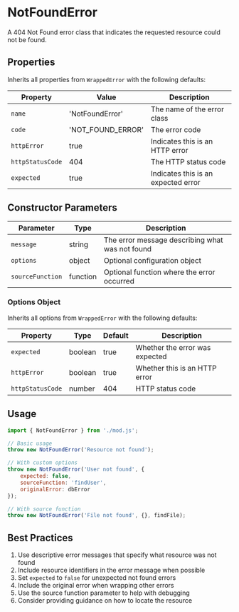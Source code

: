 # NotFoundError

A 404 Not Found error class that indicates the requested resource could not be found.

## Properties

Inherits all properties from `WrappedError` with the following defaults:

| Property | Value | Description |
|----------|-------|-------------|
| `name` | 'NotFoundError' | The name of the error class |
| `code` | 'NOT_FOUND_ERROR' | The error code |
| `httpError` | true | Indicates this is an HTTP error |
| `httpStatusCode` | 404 | The HTTP status code |
| `expected` | true | Indicates this is an expected error |

## Constructor Parameters

| Parameter | Type | Description |
|-----------|------|-------------|
| `message` | string | The error message describing what was not found |
| `options` | object | Optional configuration object |
| `sourceFunction` | function | Optional function where the error occurred |

### Options Object

Inherits all options from `WrappedError` with the following defaults:

| Property | Type | Default | Description |
|----------|------|---------|-------------|
| `expected` | boolean | true | Whether the error was expected |
| `httpError` | boolean | true | Whether this is an HTTP error |
| `httpStatusCode` | number | 404 | HTTP status code |

## Usage

```javascript
import { NotFoundError } from './mod.js';

// Basic usage
throw new NotFoundError('Resource not found');

// With custom options
throw new NotFoundError('User not found', {
    expected: false,
    sourceFunction: 'findUser',
    originalError: dbError
});

// With source function
throw new NotFoundError('File not found', {}, findFile);
```

## Best Practices

1. Use descriptive error messages that specify what resource was not found
2. Include resource identifiers in the error message when possible
3. Set `expected` to `false` for unexpected not found errors
4. Include the original error when wrapping other errors
5. Use the source function parameter to help with debugging
6. Consider providing guidance on how to locate the resource 